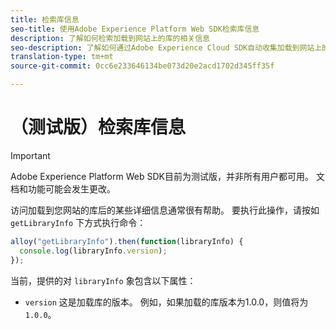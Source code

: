 ```yaml
---
title: 检索库信息
seo-title: 使用Adobe Experience Platform Web SDK检索库信息
description: 了解如何检索加载到网站上的库的相关信息
seo-description: 了解如何通过Adobe Experience Cloud SDK自动收集加载到网站上的库的相关信息
translation-type: tm+mt
source-git-commit: 0cc6e233646134be073d20e2acd1702d345ff35f

---
```



# （测试版）检索库信息

>[!IMPORTANT]
>
>Adobe Experience Platform Web SDK目前为测试版，并非所有用户都可用。 文档和功能可能会发生更改。

访问加载到您网站的库后的某些详细信息通常很有帮助。 要执行此操作，请按如 `getLibraryInfo` 下方式执行命令：

```js
alloy("getLibraryInfo").then(function(libraryInfo) {
  console.log(libraryInfo.version);
});
```

当前，提供的对 `libraryInfo` 象包含以下属性：

* `version` 这是加载库的版本。 例如，如果加载的库版本为1.0.0，则值将为 `1.0.0`。